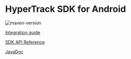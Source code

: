 # HyperTrack SDK for Android

![maven-version](https://img.shields.io/maven-metadata/v?metadataUrl=https%3A%2F%2Fs3-us-west-2.amazonaws.com%2Fm2.hypertrack.com%2Fcom%2Fhypertrack%2Fhypertrack%2Fmaven-metadata.xml)

[Integration guide](https://hypertrack.com/docs/install-sdk-android)

[SDK API Reference](https://hypertrack.com/docs/references/#references-sdks-android)

[JavaDoc](https://hypertrack.github.io/sdk-android-hidden/javadoc/latest/)
